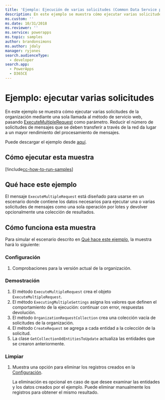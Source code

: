 ```yaml
---
title: 'Ejemplo: Ejecución de varias solicitudes (Common Data Service para aplicaciones) | Microsoft Docs'
description: En este ejemplo se muestra cómo ejecutar varias solicitudes de mensaje de la organización mediante una sola llamada al método de servicio web.
ms.custom: ''
ms.date: 10/31/2018
ms.reviewer: ''
ms.service: powerapps
ms.topic: samples
author: brandonsimons
ms.author: jdaly
manager: ryjones
search.audienceType:
  - developer
search.app:
  - PowerApps
  - D365CE
---
```

# <a name="sample-execute-multiple-requests"></a>Ejemplo: ejecutar varias solicitudes

En este ejemplo se muestra cómo ejecutar varias solicitudes de la organización mediante una sola llamada al método de servicio web, pasando [ExecuteMultipleRequest](https://docs.microsoft.com/en-us/dotnet/api/microsoft.xrm.sdk.messages.executemultiplerequest?view=dynamics-general-ce-9) como parámetro. Reducir el número de solicitudes de mensajes que se deben transferir a través de la red da lugar a un mayor rendimiento del procesamiento de mensajes.

Puede descargar el ejemplo desde [aquí](https://github.com/Microsoft/PowerApps-Samples/tree/master/cds/orgsvc/C%23/ExecutemultipleRequests).

## <a name="how-to-run-this-sample"></a>Cómo ejecutar esta muestra

[!include[cc-how-to-run-samples](../../includes/cc-how-to-run-samples.md)]

## <a name="what-this-sample-does"></a>Qué hace este ejemplo

El mensaje `ExecuteMultipleRequest` está diseñado para usarse en un escenario donde contiene los datos necesarios para ejecutar una o varias solicitudes de mensajes como una sola operación por lotes y devolver opcionalmente una colección de resultados.

## <a name="how-this-sample-works"></a>Cómo funciona esta muestra

Para simular el escenario descrito en [Qué hace este ejemplo](#what-this-sample-does), la muestra hará lo siguiente:

### <a name="setup"></a>Configuración

1. Comprobaciones para la versión actual de la organización.

### <a name="demonstrate"></a>Demostración

1. El método `ExecuteMultipleRequest` crea el objeto `ExecuteMultipleRequest`.
1. El método `ExecutingMultipleSettings` asigna los valores que definen el comportamiento de la ejecución: continuar con error, respuestas devolución.
1. El método `OrganizationRequestCollection` crea una colección vacía de solicitudes de la organización.
1. El método `CreateRequest` se agrega a cada entidad a la colección de la solicitud.
1. La clase `GetCollectionOdEntitiesToUpdate` actualiza las entidades que se crearon anteriormente.


### <a name="clean-up"></a>Limpiar

1. Muestra una opción para eliminar los registros creados en la [Configuración](#setup).

    La eliminación es opcional en caso de que desee examinar las entidades y los datos creados por el ejemplo. Puede eliminar manualmente los registros para obtener el mismo resultado.
